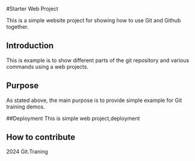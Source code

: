 #Starter Web Project

This is a simple website project for
showing how to use Git and Github together.

## Introduction
This is example is to show different parts 
of the git repository and various commands
using a web projects.

## Purpose 
As stated above, the main purpose is to
provide simple example for Git training
demos.

##Deployment
This is simple web project,deployment

## How to contribute
2024 Git.Traning